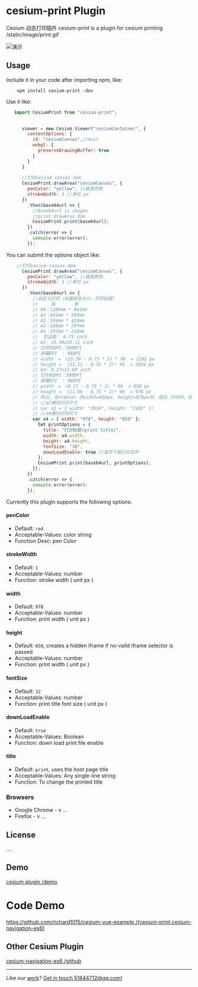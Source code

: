 
# cesium-print Plugin
Cesium 动态打印插件
cesium-print is a plugin for cesium printing 
/static/image/print.gif

![演示](https://github.com/richard1015/richard1015.github.io/blob/master/static/image/print.gif "演示.gif")

## Usage

Include it in your code after importing npm, like:

```
	npm install cesium-print -dev
```

Use it like:

```js
   import CesiumPrint from "cesium-print";
```

```js
      
	  viewer = new Cesium.Viewer("cesiumContainer", {
        contextOptions: {
          id: "cesiumCanvas",//must
          webgl: {
            preserveDrawingBuffer: true
          }
        }
      }
      
      //打印cesium canvas dom
      CesiumPrint.drawArea("cesiumCanvas", {
        penColor: "yellow", //画笔颜色
        strokeWidth: 1 //单位 px
      })
        .then(base64url => {
          //base64url is images
          //print drawArea dom
          CesiumPrint.print(base64url);
        })
        .catch(error => {
          console.error(error);
        });
```
	
You can submit the options object like:
```js
	//打印cesium canvas dom
      CesiumPrint.drawArea("cesiumCanvas", {
        penColor: "yellow", //画笔颜色
        strokeWidth: 1 //单位 px
      })
        .then(base64url => {
          //自定义打印（设置纸张大小，打印标题）
          //     高       宽
          // A0：1189mm * 841mm
          // A1：841mm * 594mm
          // A2：594mm * 420mm
          // A3：420mm * 297mm
          // A4：297mm * 210mm
          //  页边距： 0.75 inch
          // A1: 23.39x33.11 inch
          // 打印机DPI：300DPI
          // 屏幕DPI  : 96DPI
          // width　=　(23.39 - 0.75 * 2) * 96  = 2101 px
          // height =  (33.11 - 0.75 * 2)* 96  = 3034 px
          // A4: 8.27x11.69 inch
          // 打印机DPI：300DPI
          // 屏幕DPI  : 96DPI
          // width　=　(8.27 - 0.75 * 2) * 96  = 650 px
          // height =  (11.69 - 0.75 * 2)* 96  = 978 px
          // 所以，当<table> 的width=650px, height=978px时，用IE 打印时，刚好能打印一页的A4纸．
          // //a1横向打印尺寸
          // var a1 = { width: "3034", height: "2101" };
          // //a4横向打印尺寸
          var a4 = { width: "978", height: "650" };
            let printOptions = {
              title: "打印标题(print title)",
              width: a4.width,
              height: a4.height,
              fontSize: "30",
              downLoadEnable: true //是否下载打印文件
            };
            CesiumPrint.print(base64url, printOptions);
          });
        })
        .catch(error => {
          console.error(error);
        });
```

Currently this plugin supports the following options:

#### penColor

 - Default: `red`  
 - Acceptable-Values: color string  
 - Function Desc: pen Color 

#### strokeWidth

 - Default: `1`  
 - Acceptable-Values: number  
 - Function: stroke width ( unit px )

#### width

 - Default: `978`
 - Acceptable-Values: number
 - Function: print width ( unit px )

#### height

 - Default: `650`, creates a hidden iframe if no-vaild iframe selector is passed
 - Acceptable-Values: number
 - Function: print width ( unit px )

#### fontSize

 - Default: `32`
 - Acceptable-Values: number
 - Function: print title font size ( unit px )

#### downLoadEnable

 - Default: `true`
 - Acceptable-Values: Boolean
 - Function: down load print file enable 


#### title

 - Default: `print`, uses the host page title
 - Acceptable-Values: Any single-line string
 - Function: To change the printed title



### Browsers
* Google Chrome - v ...
* Firefox - v ...

## License
....

## Demo
[cesium plugin /demo](https://richard1015.github.io/cesium/)
# Code Demo
[https://github.com/richard1015/cesium-vue-example /(cesium-print,cesium-navigation-es6)](https://github.com/richard1015/cesium-vue-example/blob/master/src/components/CesiumViewer.vue)

## Other Cesium Plugin 
[cesium-navigation-es6 /github](https://github.com/richard1015/cesium-navigation-es6)

---------------------------------------
Like our [work](https://github.com/richard1015)? [Get in touch 51844712@qq.com!](mailto:51844712@qq.com)
